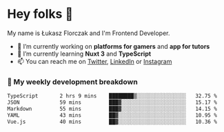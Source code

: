 # Hey folks 👋

My name is Łukasz Florczak and I'm Frontend Developer. 

- 🔭 I’m currently working on **platforms for gamers** and **app for tutors**
- 🌱 I’m currently learning **Nuxt 3** and **TypeScript**
- 📫 You can reach me on [Twitter](https://twitter.com/lukaszflorczak), [LinkedIn](https://pl.linkedin.com/in/lukasz-florczak) or [Instagram](https://instagram.com/lukaszflorczak)


### 🧮 My weekly development breakdown

<!--START_SECTION:waka-->

```txt
TypeScript       2 hrs 9 mins    ████████▒░░░░░░░░░░░░░░░░   32.75 %
JSON             59 mins         ███▓░░░░░░░░░░░░░░░░░░░░░   15.17 %
Markdown         55 mins         ███▓░░░░░░░░░░░░░░░░░░░░░   14.15 %
YAML             43 mins         ██▓░░░░░░░░░░░░░░░░░░░░░░   10.95 %
Vue.js           40 mins         ██▓░░░░░░░░░░░░░░░░░░░░░░   10.36 %
```

<!--END_SECTION:waka-->

<!--
**lukaszflorczak/lukaszflorczak** is a ✨ _special_ ✨ repository because its `README.md` (this file) appears on your GitHub profile.

Here are some ideas to get you started:

- 🔭 I’m currently working on ...
- 🌱 I’m currently learning ...
- 👯 I’m looking to collaborate on ...
- 🤔 I’m looking for help with ...
- 💬 Ask me about ...
- 📫 How to reach me: ...
- 😄 Pronouns: ...
- ⚡ Fun fact: ...
-->
